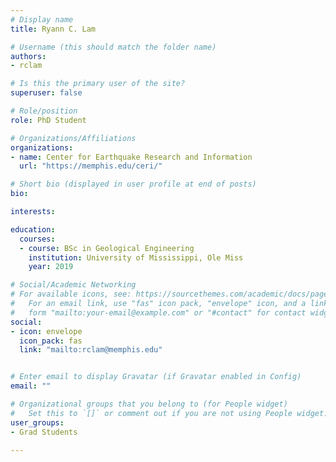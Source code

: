```yaml
---
# Display name
title: Ryann C. Lam

# Username (this should match the folder name)
authors:
- rclam

# Is this the primary user of the site?
superuser: false

# Role/position
role: PhD Student

# Organizations/Affiliations
organizations:
- name: Center for Earthquake Research and Information
  url: "https://memphis.edu/ceri/"

# Short bio (displayed in user profile at end of posts)
bio: 

interests:

education:
  courses:
  - course: BSc in Geological Engineering
    institution: University of Mississippi, Ole Miss
    year: 2019

# Social/Academic Networking
# For available icons, see: https://sourcethemes.com/academic/docs/page-builder/#icons
#   For an email link, use "fas" icon pack, "envelope" icon, and a link in the
#   form "mailto:your-email@example.com" or "#contact" for contact widget.
social:
- icon: envelope
  icon_pack: fas
  link: "mailto:rclam@memphis.edu"


# Enter email to display Gravatar (if Gravatar enabled in Config)
email: ""

# Organizational groups that you belong to (for People widget)
#   Set this to `[]` or comment out if you are not using People widget.
user_groups:
- Grad Students 

---
```

